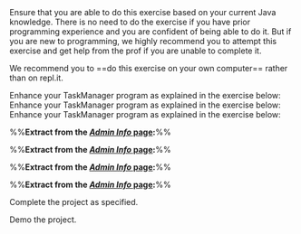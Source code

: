 <div id="week3">
 Ensure that you are able to do this exercise based on your current Java knowledge. There is no need to do the exercise if you have prior programming experience and you are confident of being able to do it. But if you are new to programming, we highly recommend you to attempt this exercise and get help from the prof if you are unable to complete it.

We recommend you to ==do this exercise on your own computer== rather than on repl.it.

<include src="../../book/cppToJava/project/taskManager/q-taskManagerLevel1.md" />

</div>

<div id="week4">
Enhance your TaskManager program as explained in the exercise below:

<include src="../../book/cppToJava/project/taskManager/q-taskManagerLevel2.md" />

</div>

<div id="week5">
Enhance your TaskManager program as explained in the exercise below:

<include src="../../book/cppToJava/project/taskManager/q-taskManagerLevel3.md" />
<include src="../../book/cppToJava/project/taskManager/q-taskManagerLevel4.md" />

</div>

<div id="week6">
Enhance your TaskManager program as explained in the exercise below:

<include src="../../book/cppToJava/project/taskManager/q-taskManagerLevel5.md" />

</div>

<div id="week7">

%%**Extract from the [_Admin Info_ page](../../admin/index-tic2002.html#project-week7):**%%

<include src="../../admin/index-tic2002.md#project-week7" />

</div>

<div id="week8">

%%**Extract from the [_Admin Info_ page](../../admin/index-tic2002.html#project-week8):**%%

<include src="../../admin/index-tic2002.md#project-week8" />

</div>

<div id="week9">

%%**Extract from the [_Admin Info_ page](../../admin/index-tic2002.html#project-week9):**%%

<include src="../../admin/index-tic2002.md#project-week9" />

</div>

<div id="week10">

%%**Extract from the [_Admin Info_ page](../../admin/index-tic2002.html#project-week10):**%%

<include src="../../admin/index-tic2002.md#project-week10" />

</div>

<div id="week12">

Complete the project as specified.

</div>

<div id="demo">

Demo the project.

</div>

